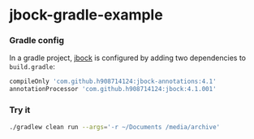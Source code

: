 # jbock-gradle-example

### Gradle config

In a gradle project,
[jbock](https://github.com/h908714124/jbock)
is configured by adding two dependencies to `build.gradle`:

````groovy
compileOnly 'com.github.h908714124:jbock-annotations:4.1'
annotationProcessor 'com.github.h908714124:jbock:4.1.001'
````

### Try it

````sh
./gradlew clean run --args='-r ~/Documents /media/archive'
````

